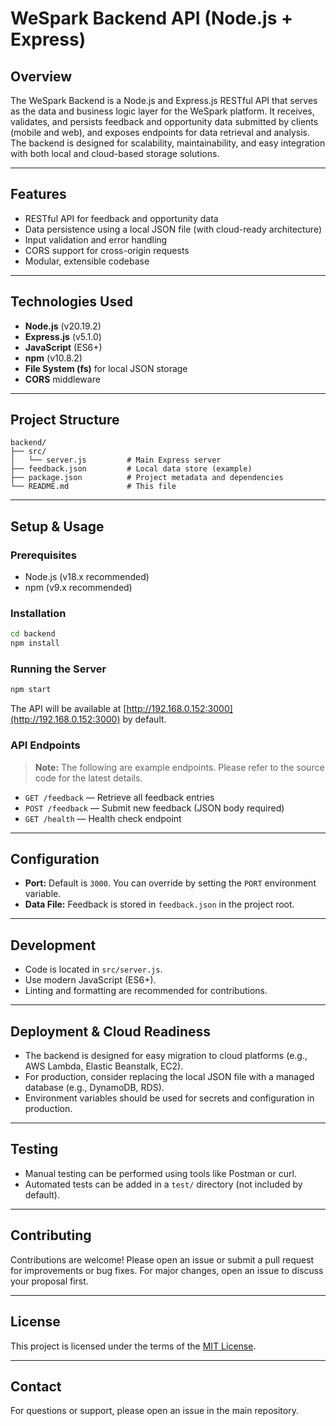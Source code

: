 # WeSpark Backend API (Node.js + Express)

## Overview
The WeSpark Backend is a Node.js and Express.js RESTful API that serves as the data and business logic layer for the WeSpark platform. It receives, validates, and persists feedback and opportunity data submitted by clients (mobile and web), and exposes endpoints for data retrieval and analysis. The backend is designed for scalability, maintainability, and easy integration with both local and cloud-based storage solutions.

---

## Features
- RESTful API for feedback and opportunity data
- Data persistence using a local JSON file (with cloud-ready architecture)
- Input validation and error handling
- CORS support for cross-origin requests
- Modular, extensible codebase

---

## Technologies Used
- **Node.js** (v20.19.2)
- **Express.js** (v5.1.0)
- **JavaScript** (ES6+)
- **npm** (v10.8.2)
- **File System (fs)** for local JSON storage
- **CORS** middleware

---

## Project Structure
```text
backend/
├── src/
│   └── server.js         # Main Express server
├── feedback.json         # Local data store (example)
├── package.json          # Project metadata and dependencies
└── README.md             # This file
```

---

## Setup & Usage

### Prerequisites
- Node.js (v18.x recommended)
- npm (v9.x recommended)

### Installation
```bash
cd backend
npm install
```

### Running the Server
```bash
npm start
```
The API will be available at [http://192.168.0.152:3000](http://192.168.0.152:3000) by default.

### API Endpoints
> **Note:** The following are example endpoints. Please refer to the source code for the latest details.

- `GET /feedback` — Retrieve all feedback entries
- `POST /feedback` — Submit new feedback (JSON body required)
- `GET /health` — Health check endpoint

---

## Configuration
- **Port:** Default is `3000`. You can override by setting the `PORT` environment variable.
- **Data File:** Feedback is stored in `feedback.json` in the project root.

---

## Development
- Code is located in `src/server.js`.
- Use modern JavaScript (ES6+).
- Linting and formatting are recommended for contributions.

---

## Deployment & Cloud Readiness
- The backend is designed for easy migration to cloud platforms (e.g., AWS Lambda, Elastic Beanstalk, EC2).
- For production, consider replacing the local JSON file with a managed database (e.g., DynamoDB, RDS).
- Environment variables should be used for secrets and configuration in production.

---

## Testing
- Manual testing can be performed using tools like Postman or curl.
- Automated tests can be added in a `test/` directory (not included by default).

---

## Contributing
Contributions are welcome! Please open an issue or submit a pull request for improvements or bug fixes. For major changes, open an issue to discuss your proposal first.

---

## License
This project is licensed under the terms of the [MIT License](../LICENSE).

---

## Contact
For questions or support, please open an issue in the main repository.

